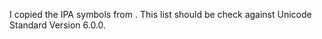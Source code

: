 I copied the IPA symbols from [](http://www.alanwood.net/unicode/ipa_extensions.html). This list should be check against Unicode Standard Version 6.0.0.
